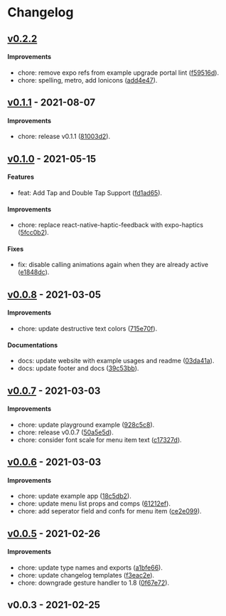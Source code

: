 # Changelog

## [v0.2.2](https://github.com/jamesholcomb/react-native-hold-menu/compare/v0.1.1...v0.2.2)

#### Improvements

- chore: remove expo refs from example
upgrade portal
lint ([f59516d](https://github.com/jamesholcomb/react-native-hold-menu/commit/f59516d39cc014fedbe26f11985a22271ea39b55)).
- chore: spelling, metro, add Ionicons ([add4e47](https://github.com/jamesholcomb/react-native-hold-menu/commit/add4e47132db1fa955534be817fae4d081a39d08)).

## [v0.1.1](https://github.com/jamesholcomb/react-native-hold-menu/compare/v0.1.0...v0.1.1) - 2021-08-07

#### Improvements

- chore: release v0.1.1 ([81003d2](https://github.com/jamesholcomb/react-native-hold-menu/commit/81003d21b596944013165800f7787eec49ff4e7b)).

## [v0.1.0](https://github.com/jamesholcomb/react-native-hold-menu/compare/v0.0.8...v0.1.0) - 2021-05-15

#### Features

- feat: Add Tap and Double Tap Support ([fd1ad65](https://github.com/jamesholcomb/react-native-hold-menu/commit/fd1ad653cad4f1f3a212eedda5a4d87f54077510)).

#### Improvements

- chore: replace react-native-haptic-feedback with expo-haptics ([5fcc0b2](https://github.com/jamesholcomb/react-native-hold-menu/commit/5fcc0b2b144b9ea93debafe05f80a244b91d1c99)).

#### Fixes

- fix: disable calling animations again when they are already active ([e1848dc](https://github.com/jamesholcomb/react-native-hold-menu/commit/e1848dca63f46c5ed50685a78471e043c9aba2c3)).

## [v0.0.8](https://github.com/jamesholcomb/react-native-hold-menu/compare/v0.0.7...v0.0.8) - 2021-03-05

#### Improvements

- chore: update destructive text colors ([715e70f](https://github.com/jamesholcomb/react-native-hold-menu/commit/715e70f9bb86cf74146029cb5f41c81d321663d9)).

#### Documentations

- docs: update website with example usages and readme ([03da41a](https://github.com/jamesholcomb/react-native-hold-menu/commit/03da41abd2958c791b933d3e45a0380dcb5b5131)).
- docs: update footer and docs ([39c53bb](https://github.com/jamesholcomb/react-native-hold-menu/commit/39c53bb59718184b383f303aa4be1abe749a905e)).

## [v0.0.7](https://github.com/jamesholcomb/react-native-hold-menu/compare/v0.0.6...v0.0.7) - 2021-03-03

#### Improvements

- chore: update playground example ([928c5c8](https://github.com/jamesholcomb/react-native-hold-menu/commit/928c5c82b76740a8741fc8eae625e7c613d7ca9c)).
- chore: release v0.0.7 ([50a5e5d](https://github.com/jamesholcomb/react-native-hold-menu/commit/50a5e5d37d960be1de36d47db3edba98c674ad87)).
- chore: consider font scale for menu item text ([c17327d](https://github.com/jamesholcomb/react-native-hold-menu/commit/c17327d51e22efa42f8ac702afc93e6213064d0c)).

## [v0.0.6](https://github.com/jamesholcomb/react-native-hold-menu/compare/v0.0.5...v0.0.6) - 2021-03-03

#### Improvements

- chore: update example app ([18c5db2](https://github.com/jamesholcomb/react-native-hold-menu/commit/18c5db23e95387280e4dca5318b86b133ebcbbc8)).
- chore: update menu list props and comps ([61212ef](https://github.com/jamesholcomb/react-native-hold-menu/commit/61212efb9e530a1def7537881a0d22ad1ee8142e)).
- chore: add seperator field and confs for menu item ([ce2e099](https://github.com/jamesholcomb/react-native-hold-menu/commit/ce2e099c20eb8400cd66bad557d9ca666d4aab16)).

## [v0.0.5](https://github.com/jamesholcomb/react-native-hold-menu/compare/v0.0.3...v0.0.5) - 2021-02-26

#### Improvements

- chore: update type names and exports ([a1bfe66](https://github.com/jamesholcomb/react-native-hold-menu/commit/a1bfe66aced64e0498598c00f305e989fc0e0062)).
- chore: update changelog templates ([f3eac2e](https://github.com/jamesholcomb/react-native-hold-menu/commit/f3eac2e8b5d380d2119ed77803f815969978f2eb)).
- chore: downgrade gesture handler to 1.8 ([0f67e72](https://github.com/jamesholcomb/react-native-hold-menu/commit/0f67e72311ea176ce68ef9e013fa07434593e145)).

## v0.0.3 - 2021-02-25
